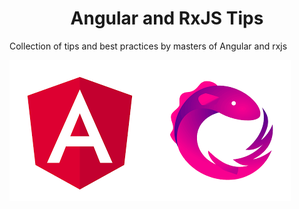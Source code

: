 <h1 align="center">Angular and RxJS Tips</h1>
Collection of tips and best practices by masters of Angular and rxjs

![](https://github.com/sksaifuddin/angular-rxjs-tips/blob/master/assets/angular-logo.png)![](https://github.com/sksaifuddin/angular-rxjs-tips/blob/master/assets/rxjs-logo.png)
